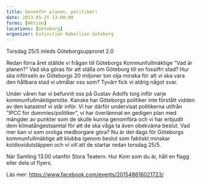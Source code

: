 ```yaml
---
title: Genomför planen, politiker!
date: 2023-05-25 13:00:00
forms: [Aktion]
locations: [Göteborg]
organizer: Extinction Rebellion Göteborg
---
```

Torsdag 25/5 inleds Göteborgsupproret 2.0

Redan förra året ställde vi frågan till Göteborgs Kommunfullmäktige ”Vad är planen?” Vad ska göras för att ställa om Göteborg till en fossilfri stad? Hur ska införseln av Göteborgs 20 miljoner ton olja minska för att vi ska vara den hållbara stad vi utmålar oss som? Tyvärr fick vi aldrig något svar.

Under våren har vi befunnit oss på Gustav Adolfs torg inför varje kommunfullmäktigemöte. Kanske har Göteborgs politiker inte förstått vidden av den katastrof vi står inför. Vi har därför undervisat politikerna utifrån ”IPCC for dummies/politiker”, vi har överlämnat en gedigen plan med mängder av punkter som de skulle kunna genomföra och vi har erbjudit dem klimatångestsamtal för att de ska våga ta även obekväma beslut. Vad mer kan vi som oroliga medborgare göra? Nu är det dags för Göteborgs kommunfullmäktige att klubba igenom beslut som faktiskt minskar koldioxidutsläppen och vi vill att de startar redan torsdag 25/5.

När Samling 13.00 utanför Stora Teatern.
Hur Kom som du är, håll en flagg eller dela ut flyers. 


Läs mer: https://www.facebook.com/events/201548616021723/
